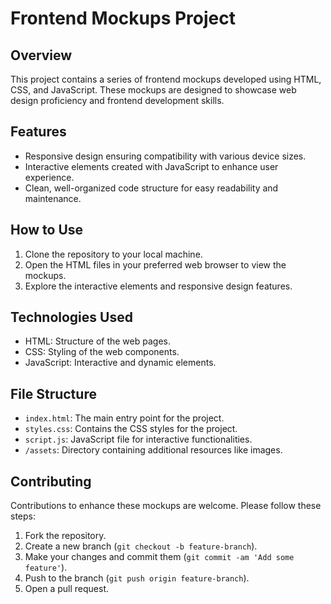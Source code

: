 # Frontend Mockups Project

## Overview

This project contains a series of frontend mockups developed using HTML, CSS, and JavaScript. These mockups are designed to showcase web design proficiency and frontend development skills.

## Features

- Responsive design ensuring compatibility with various device sizes.
- Interactive elements created with JavaScript to enhance user experience.
- Clean, well-organized code structure for easy readability and maintenance.

## How to Use

1. Clone the repository to your local machine.
2. Open the HTML files in your preferred web browser to view the mockups.
3. Explore the interactive elements and responsive design features.

## Technologies Used

- HTML: Structure of the web pages.
- CSS: Styling of the web components.
- JavaScript: Interactive and dynamic elements.

## File Structure

- `index.html`: The main entry point for the project.
- `styles.css`: Contains the CSS styles for the project.
- `script.js`: JavaScript file for interactive functionalities.
- `/assets`: Directory containing additional resources like images.

## Contributing

Contributions to enhance these mockups are welcome. Please follow these steps:

1. Fork the repository.
2. Create a new branch (`git checkout -b feature-branch`).
3. Make your changes and commit them (`git commit -am 'Add some feature'`).
4. Push to the branch (`git push origin feature-branch`).
5. Open a pull request.